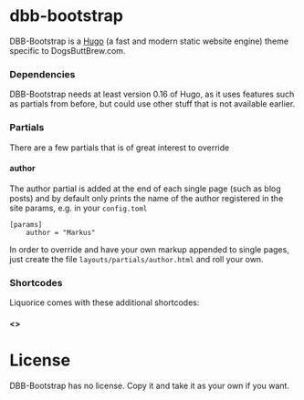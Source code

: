 # dbb-bootstrap

DBB-Bootstrap is a [Hugo](https://github.com/spf13/hugo) (a fast and modern
static website engine) theme specific to DogsButtBrew.com.

### Dependencies

DBB-Bootstrap needs at least version 0.16 of Hugo, as it uses features such as partials
from before, but could use other stuff that is not available earlier.

### Partials

There are a few partials that is of great interest to override

#### author

The author partial is added at the end of each single page (such as blog posts) and by default only prints the name of the author registered in the site params, e.g. in your `config.toml`

    [params]
        author = "Markus"

In order to override and have your own markup appended to single pages, just create the file `layouts/partials/author.html` and roll your own.

### Shortcodes

Liquorice comes with these additional shortcodes:


#### <<Put shortcode here>>

# License

DBB-Bootstrap has no license. Copy it and take it as your own if you want.
